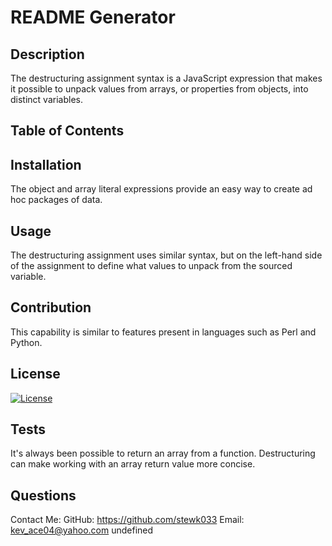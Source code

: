# README Generator

## Description

 The destructuring assignment syntax is a JavaScript expression that makes it possible to unpack values from arrays, or properties from objects, into distinct variables.

## Table of Contents

## Installation

 The object and array literal expressions provide an easy way to create ad hoc packages of data.

## Usage

 The destructuring assignment uses similar syntax, but on the left-hand side of the assignment to define what values to unpack from the sourced variable.

## Contribution

 This capability is similar to features present in languages such as Perl and Python.

## License

 
[![License](https://img.shields.io/badge/License-BSD%203--Clause-blue.svg)](https://opensource.org/licenses/BSD-3-Clause)

## Tests

 It's always been possible to return an array from a function. Destructuring can make working with an array return value more concise.

## Questions

 Contact Me:
  GitHub: https://github.com/stewk033 
  Email: kev_ace04@yahoo.com
undefined